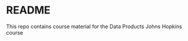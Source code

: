 README
======
        
This repo contains course material for the Data Products Johns Hopkins course